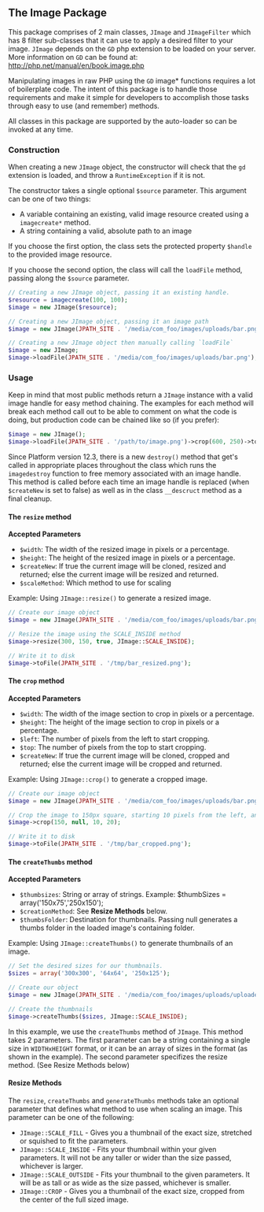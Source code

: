 ## The Image Package

This package comprises of 2 main classes, `JImage` and `JImageFilter` which has 8 filter sub-classes that it can use to apply a desired filter to your image. `JImage` depends on the `GD` php extension to be loaded on your server. More information on `GD` can be found at: http://php.net/manual/en/book.image.php

Manipulating images in raw PHP using the `GD` image* functions requires a lot of boilerplate code. The intent of this package is to handle those requirements and make it simple for developers to accomplish those tasks through easy to use (and remember) methods.

All classes in this package are supported by the auto-loader so can be invoked at any time.

### Construction

When creating a new `JImage` object, the constructor will check that the `gd` extension is loaded, and throw a `RuntimeException` if it is not.

The constructor takes a single optional `$source` parameter. This argument can be one of two things:

- A variable containing an existing, valid image resource created using a `imagecreate*` method.
- A string containing a valid, absolute path to an image

If you choose the first option, the class sets the protected property `$handle` to the provided image resource.

If you choose the second option, the class will call the `loadFile` method, passing along the `$source` parameter.

```php
// Creating a new JImage object, passing it an existing handle.
$resource = imagecreate(100, 100);
$image = new JImage($resource);

// Creating a new JImage object, passing it an image path
$image = new JImage(JPATH_SITE . '/media/com_foo/images/uploads/bar.png');

// Creating a new JImage object then manually calling `loadFile`
$image = new JImage;
$image->loadFile(JPATH_SITE . '/media/com_foo/images/uploads/bar.png');
```

### Usage

Keep in mind that most public methods return a `JImage` instance with a valid image handle for easy method chaining. The examples for each method will break each method call out to be able to comment on what the code is doing, but production code can be chained like so (if you prefer):

```php
$image = new JImage();
$image->loadFile(JPATH_SITE . '/path/to/image.png')->crop(600, 250)->toFile(JPATH_SITE . '/tmp/image.png');
```

Since Platform version 12.3, there is a new `destroy()` method that get's called in appropriate places throughout the class which runs the `imagedestroy` function to free memory associated with an image handle. This method is called before each time an image handle is replaced (when `$createNew` is set to false) as well as in the class `__descruct` method as a final cleanup.


#### The `resize` method
__Accepted Parameters__
* `$width`: The width of the resized image in pixels or a percentage.
* `$height`: The height of the resized image in pixels or a percentage.
* `$createNew`: If true the current image will be cloned, resized and returned; else the current image will be resized and returned.
* `$scaleMethod`: Which method to use for scaling

Example: Using `JImage::resize()` to generate a resized image.

```php
// Create our image object
$image = new JImage(JPATH_SITE . '/media/com_foo/images/uploads/bar.png');

// Resize the image using the SCALE_INSIDE method
$image->resize(300, 150, true, JImage::SCALE_INSIDE);

// Write it to disk
$image->toFile(JPATH_SITE . '/tmp/bar_resized.png');

```


#### The `crop` method
__Accepted Parameters__
* `$width`: The width of the image section to crop in pixels or a percentage.
* `$height`: The height of the image section to crop in pixels or a percentage.
* `$left`: The number of pixels from the left to start cropping.
* `$top`: The number of pixels from the top to start cropping.
* `$createNew`: If true the current image will be cloned, cropped and returned; else the current image will be cropped and returned.

Example: Using `JImage::crop()` to generate a cropped image.

```php
// Create our image object
$image = new JImage(JPATH_SITE . '/media/com_foo/images/uploads/bar.png');

// Crop the image to 150px square, starting 10 pixels from the left, and 20 pixels from the top
$image->crop(150, null, 10, 20);

// Write it to disk
$image->toFile(JPATH_SITE . '/tmp/bar_cropped.png');
```


#### The `createThumbs` method
__Accepted Parameters__
* `$thumbsizes`: String or array of strings. Example: $thumbSizes = array('150x75','250x150');
* `$creationMethod`: See __Resize Methods__ below. 
* `$thumbsFolder`: Destination for thumbnails. Passing null generates a thumbs folder in the loaded image's containing folder.

Example: Using `JImage::createThumbs()` to generate thumbnails of an image.

```php
// Set the desired sizes for our thumbnails.
$sizes = array('300x300', '64x64', '250x125');

// Create our object
$image = new JImage(JPATH_SITE . '/media/com_foo/images/uploads/uploadedImage.jpg');

// Create the thumbnails
$image->createThumbs($sizes, JImage::SCALE_INSIDE);
```

In this example, we use the `createThumbs` method of `JImage`. This method takes 2 parameters. The first parameter can be a string containing a single size in `WIDTHxHEIGHT` format, or it can be an array of sizes in the format (as shown in the example). The second parameter specifizes the resize method. (See Resize Methods below)


#### Resize Methods

The `resize`, `createThumbs` and `generateThumbs` methods take an optional parameter that defines what method to use when scaling an image.
This parameter can be one of the following:

* `JImage::SCALE_FILL` - Gives you a thumbnail of the exact size, stretched or squished to fit the parameters.
* `JImage::SCALE_INSIDE` - Fits your thumbnail within your given parameters. It will not be any taller or wider than the size passed, whichever is larger.
* `JImage::SCALE_OUTSIDE` - Fits your thumbnail to the given parameters. It will be as tall or as wide as the size passed, whichever is smaller.
* `JImage::CROP` - Gives you a thumbnail of the exact size, cropped from the center of the full sized image.
